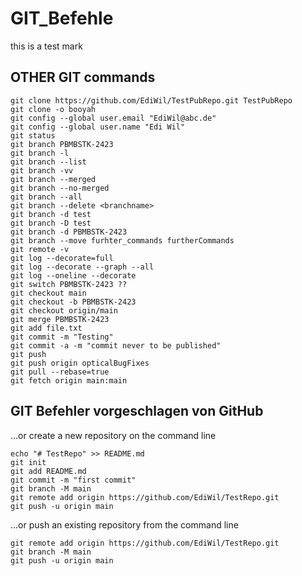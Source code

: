 # GIT_Befehle

this is a test mark

## OTHER GIT commands

```
git clone https://github.com/EdiWil/TestPubRepo.git TestPubRepo
git clone -o booyah
git config --global user.email "EdiWil@abc.de"
git config --global user.name "Edi Wil"
git status
git branch PBMBSTK-2423
git branch -l
git branch --list
git branch -vv
git branch --merged
git branch --no-merged
git branch --all
git branch --delete <branchname>
git branch -d test
git branch -D test
git branch -d PBMBSTK-2423 
git branch --move furhter_commands furtherCommands
git remote -v
git log --decorate=full
git log --decorate --graph --all
git log --oneline --decorate
git switch PBMBSTK-2423 ??
git checkout main
git checkout -b PBMBSTK-2423
git checkout origin/main
git merge PBMBSTK-2423 
git add file.txt
git commit -m "Testing"
git commit -a -m "commit never to be published"
git push
git push origin opticalBugFixes
git pull --rebase=true
git fetch origin main:main
```

## GIT Befehler vorgeschlagen von GitHub

…or create a new repository on the command line

```
echo "# TestRepo" >> README.md
git init
git add README.md
git commit -m "first commit"
git branch -M main
git remote add origin https://github.com/EdiWil/TestRepo.git
git push -u origin main
```


…or push an existing repository from the command line

```
git remote add origin https://github.com/EdiWil/TestRepo.git
git branch -M main
git push -u origin main
```
